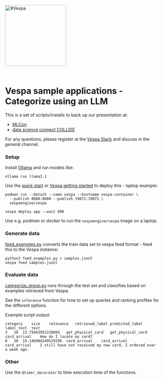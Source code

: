 
<!-- Copyright Vespa.ai. Licensed under the terms of the Apache 2.0 license. See LICENSE in the project root. -->

<picture>
  <source media="(prefers-color-scheme: dark)" srcset="https://assets.vespa.ai/logos/Vespa-logo-green-RGB.svg">
  <source media="(prefers-color-scheme: light)" srcset="https://assets.vespa.ai/logos/Vespa-logo-dark-RGB.svg">
  <img alt="#Vespa" width="200" src="https://assets.vespa.ai/logos/Vespa-logo-dark-RGB.svg" style="margin-bottom: 25px;">
</picture>

# Vespa sample applications - Categorize using an LLM
This is a set of scripts/installs to back up our presentation at:
* [MLCon](https://mlconference.ai/machine-learning-advanced-development/adaptive-incontext-learning/)
* [data science connect COLLIDE](https://datasciconnect.com/events/collide/agenda/)

For any questions, please register at the
[Vespa Slack](https://join.slack.com/t/vespatalk/shared_invite/zt-nq61o73o-Lsun7Fnm5N8uA6UAfIycIg)
and discuss in the _general_ channel.


### Setup

Install [Ollama](https://ollama.com/) and run models like: 
```shell
ollama run llama3.1
```

Use the [quick start](https://docs.vespa.ai/en/vespa-quick-start.html) or
[Vespa getting started](https://cloud.vespa.ai/en/getting-started) to deploy this - laptop example:
```shell
podman run --detach --name vespa --hostname vespa-container \  
  --publish 8080:8080 --publish 19071:19071 \
  vespaengine/vespa
  
vespa deploy app --wait 600
```
Use e.g. _podman_ or _docker_ to run the `vespaengine/vespa` image on a laptop.


### Generate data

[feed_examples.py](feed_examples.py) converts the train data set to vespa feed format -
feed this to the Vespa instance:
```shell
python3 feed_examples.py > samples.jsonl
vespa feed samples.jsonl
```


### Evaluate data

[categorize_group.py](categorize_group.py) runs through the test set
and classifies based on examples retrieved from Vespa.

See the `inference` function for how to set up queries and ranking profiles for the different options.

Example script output:
```
category	size	relevance	retrieved_label	predicted_label	label_text	text
3	10	13.75663952228003	get_physical_card	get_physical_card	card_arrival	How do I locate my card?
0	10	19.146904249529296	card_arrival	card_arrival	card_arrival	I still have not received my new card, I ordered over a week ago.
```

### Other
Use the `@timer_decorator` to time execution time of the functions.
